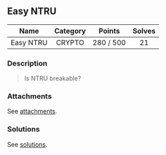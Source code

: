 ## Easy NTRU

|  Name  |  Category  |  Points  |  Solves  |
| :----: | :----: | :----: | :----: |
|  Easy NTRU  |  CRYPTO  |  280 / 500  |  21  |

### Description
> Is NTRU breakable?

### Attachments
See [attachments](https://github.com/roadicing/ctf-writeups/tree/main/2022/hitconctf/easy-ntru/attachments).

### Solutions
See [solutions](https://github.com/roadicing/ctf-writeups/tree/main/2022/hitconctf/easy-ntru/solutions).